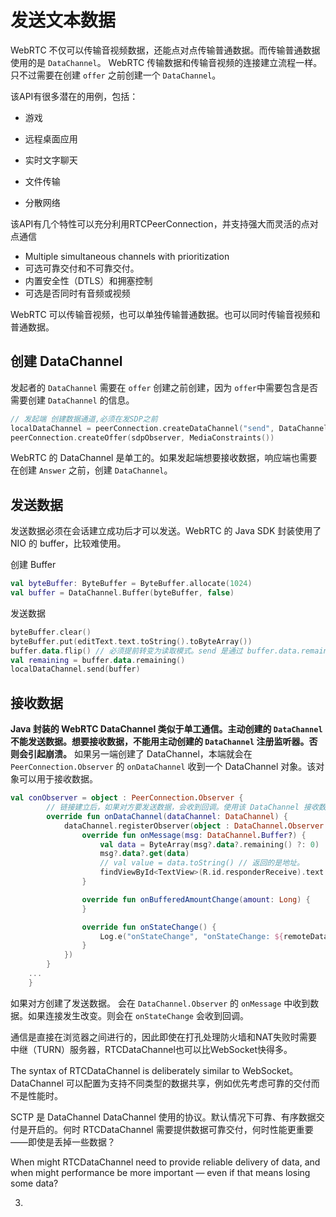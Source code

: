 # 发送文本数据

WebRTC 不仅可以传输音视频数据，还能点对点传输普通数据。而传输普通数据使用的是 `DataChannel`。 WebRTC 传输数据和传输音视频的连接建立流程一样。只不过需要在创建 `offer` 之前创建一个 `DataChannel`。

该API有很多潜在的用例，包括：

- 游戏

- 远程桌面应用

- 实时文字聊天

- 文件传输

- 分散网络

该API有几个特性可以充分利用RTCPeerConnection，并支持强大而灵活的点对点通信

- Multiple simultaneous channels with prioritization
- 可选可靠交付和不可靠交付。
- 内置安全性（DTLS）和拥塞控制
- 可选是否同时有音频或视频



WebRTC 可以传输音视频，也可以单独传输普通数据。也可以同时传输音视频和普通数据。

## 创建 DataChannel

发起者的 `DataChannel` 需要在 `offer` 创建之前创建，因为 `offer`中需要包含是否需要创建 `DataChannel` 的信息。

```kotlin
// 发起端 创建数据通道,必须在发SDP之前
localDataChannel = peerConnection.createDataChannel("send", DataChannel.Init())
peerConnection.createOffer(sdpObserver, MediaConstraints())
```

WebRTC 的 DataChannel 是单工的。如果发起端想要接收数据，响应端也需要在创建 `Answer` 之前，创建 `DataChannel`。

## 发送数据

发送数据必须在会话建立成功后才可以发送。WebRTC 的 Java SDK 封装使用了 NIO 的 buffer，比较难使用。

创建 Buffer

```kotlin
val byteBuffer: ByteBuffer = ByteBuffer.allocate(1024)
val buffer = DataChannel.Buffer(byteBuffer, false)
```

发送数据

```kotlin
byteBuffer.clear()
byteBuffer.put(editText.text.toString().toByteArray())
buffer.data.flip() // 必须提前转变为读取模式。send 是通过 buffer.data.remaining() 获取数据大小的。
val remaining = buffer.data.remaining()
localDataChannel.send(buffer)
```

## 接收数据

**Java 封装的 WebRTC DataChannel 类似于单工通信。主动创建的 `DataChannel` 不能发送数据。想要接收数据，不能用主动创建的 `DataChannel` 注册监听器。否则会引起崩溃。** 如果另一端创建了 DataChannel，本端就会在 `PeerConnection.Observer` 的 `onDataChannel` 收到一个 DataChannel 对象。该对象可以用于接收数据。

```kotlin
val conObserver = object : PeerConnection.Observer {
        // 链接建立后，如果对方要发送数据，会收到回调。使用该 DataChannel 接收数据。
        override fun onDataChannel(dataChannel: DataChannel) {
            dataChannel.registerObserver(object : DataChannel.Observer {
                override fun onMessage(msg: DataChannel.Buffer?) {
                    val data = ByteArray(msg?.data?.remaining() ?: 0)
                    msg?.data?.get(data)
                    // val value = data.toString() // 返回的是地址。
                    findViewById<TextView>(R.id.responderReceive).text = String(data)
                }

                override fun onBufferedAmountChange(amount: Long) {
                }

                override fun onStateChange() {
                    Log.e("onStateChange", "onStateChange: ${remoteDataChannel.state()}")
                }
            })
        }
    ...
    }
```

如果对方创建了发送数据。 会在 `DataChannel.Observer` 的 `onMessage` 中收到数据。如果连接发生改变。则会在 `onStateChange` 会收到回调。

通信是直接在浏览器之间进行的，因此即使在打孔处理防火墙和NAT失败时需要中继（TURN）服务器，RTCDataChannel也可以比WebSocket快得多。

The syntax of RTCDataChannel is deliberately similar to WebSocket。 DataChannel 可以配置为支持不同类型的数据共享，例如优先考虑可靠的交付而不是性能时。

SCTP 是 DataChannel DataChannel 使用的协议。默认情况下可靠、有序数据交付是开启的。何时 RTCDataChannel 需要提供数据可靠交付，何时性能更重要——即使是丢掉一些数据？

When might RTCDataChannel need to provide reliable delivery of data, and when might performance be more important — even if that means losing some data?


3. 